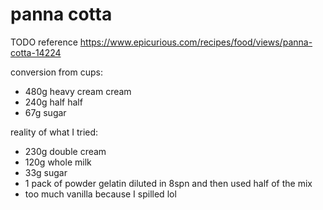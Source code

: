 # panna cotta

TODO reference https://www.epicurious.com/recipes/food/views/panna-cotta-14224

conversion from cups:
- 480g heavy cream cream
- 240g half half
- 67g sugar

reality of what I tried:
- 230g double cream
- 120g whole milk
- 33g sugar
- 1 pack of powder gelatin diluted in 8spn and then used half of the mix
- too much vanilla because I spilled lol
